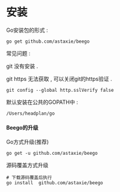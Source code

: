 # 安装

Go安装包的形式 :

```
go get github.com/astaxie/beego
```

常见问题 :

git 没有安装 .

git https 无法获取 , 可以关闭git的https验证 .

```
git config --global http.sslVerify false
```

默认安装在公共的GOPATH中 :

```
/Users/headplan/go
```

#### Beego的升级

Go方式升级\(推荐\)

```
go get -u github.com/astaxie/beego
```

源码覆盖方式升级

```
# 下载源码覆盖后执行
go install  github.com/astaxie/beego
```



